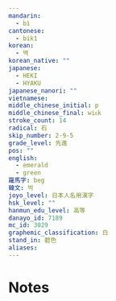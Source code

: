 ```yaml
---
mandarin:
  - bì
cantonese:
  - bik1
korean:
  - 벽
korean_native: ""
japanese:
  - HEKI
  - HYAKU
japanese_nanori: ""
vietnamese:
middle_chinese_initial: p
middle_chinese_final: wiᴇk
stroke_count: 14
radical: 石
skip_number: 2-9-5
grade_level: 先進
pos: ""
english:
  - emerald
  - green
羅馬字: beg
韓文: 벅
joyo_level: 日本人名用漢字
hsk_level: ""
hanmun_edu_level: 高等
danayo_id: 7189
mc_id: 3029
graphemic_classification: 白
stand_in: 碧色
aliases:
---
```


# Notes
